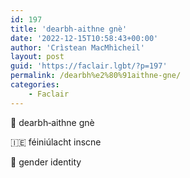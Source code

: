 ```yaml
---
id: 197
title: 'dearbh‑aithne gnè'
date: '2022-12-15T10:58:43+00:00'
author: 'Crìstean MacMhìcheil'
layout: post
guid: 'https://faclair.lgbt/?p=197'
permalink: /dearbh%e2%80%91aithne-gne/
categories:
    - Faclair
---
```


&#x1f3f4;&#xe0067;&#xe0062;&#xe0073;&#xe0063;&#xe0074;&#xe007f; dearbh‑aithne gnè

&#x1f1ee;&#x1f1ea; féiniúlacht inscne

&#x1f3f4;&#xe0067;&#xe0062;&#xe0065;&#xe006e;&#xe0067;&#xe007f; gender identity